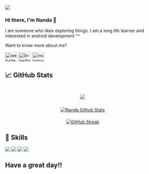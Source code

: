 ![](https://komarev.com/ghpvc/?username=nandaiqbalh)

### Hi there, I'm Nanda 👋 

I am someone who likes exploring things. 
I am a long life learner and interested in android development ^^

Want to know more about me? 

<a href="http://nandaiqbalh.herokuapp.com/" target="blank"><img align="center" src="https://i.ibb.co/RPkmsqk/website.png" alt="website-nandaiqbalh" height="30" width="40" /></a>
<a href="https://www.linkedin.com/in/nanda-iqbal-hanafi-b2a4031bb/" target="blank"><img align="center" src="https://raw.githubusercontent.com/rahuldkjain/github-profile-readme-generator/master/src/images/icons/Social/linked-in-alt.svg" alt="linkedin-nandaiqbalh" height="30" width="40" /></a>
<a href="https://www.instagram.com/nandaiqbalh/" target="blank"><img align="center" src="https://raw.githubusercontent.com/rahuldkjain/github-profile-readme-generator/master/src/images/icons/Social/instagram.svg" alt="instagram-nandaiqbalh" height="30" width="40" /></a>


## &#x1f4c8; GitHub Stats

<br>
<div align=center>
<a href="https://github.com/nandaiqbalh">
  <img align="center" style="margin:0.5rem" src="https://github-readme-stats.vercel.app/api/top-langs/?username=nandaiqbalh&hide=html,css&title_color=e3be7a&text_color=c9cacc&icon_color=4AB197&bg_color=0d1117" />
</a>
  <div style="margin-bottom : 10px"></div>
<a href="https://github.com/nandaiqbalh">
  <img align="center" style="margin:0.5rem" src="https://github-readme-stats.vercel.app/api?username=nandaiqbalh&show_icons=true&line_height=27&count_private=true&title_color=e3be7a&text_color=c9cacc&icon_color=4AB097&bg_color=0d1117" alt="Nanda Github Stats" />
</a>

[![GitHub Streak](http://github-readme-streak-stats.herokuapp.com?user=nandaiqbalh&theme=onedark_duo&date_format=M%20j%5B%2C%20Y%5D)](https://git.io/streak-stats)
</div>

## 💼 Skills

![](https://img.shields.io/badge/Code-Laravel-informational?style=flat&logo=laravel&logoColor=white&color=4AB197)
![](https://img.shields.io/badge/Code-PHP-informational?style=flat&logo=php&logoColor=white&color=4AB197)
![](https://img.shields.io/badge/Code-Java-informational?style=flat&logo=Java&logoColor=white&color=4AB197)
![](https://img.shields.io/badge/Code-MySQL-informational?style=flat&logo=MySQL&logoColor=white&color=4AB197)

## Have a great day!!

